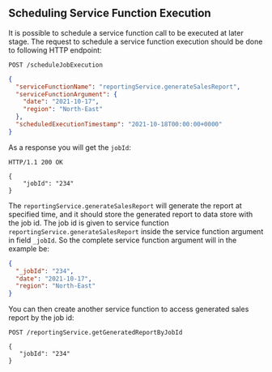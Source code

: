 ## Scheduling Service Function Execution

It is possible to schedule a service function call to be executed at later stage.
The request to schedule a service function execution should be done to following HTTP endpoint:

```
POST /scheduleJobExecution
```

```json
{
  "serviceFunctionName": "reportingService.generateSalesReport",
  "serviceFunctionArgument": {
    "date": "2021-10-17",
    "region": "North-East"
  },
  "scheduledExecutionTimestamp": "2021-10-18T00:00:00+0000"
}
```

As a response you will get the `jobId`:

```
HTTP/1.1 200 OK

{
    "jobId": "234"
}
```

The `reportingService.generateSalesReport` will generate the report at specified time, and it should
store the generated report to data store with the job id. The job id is given to service function `reportingService.generateSalesReport`
inside the service function argument in field `_jobId`. 
So the complete service function argument will in the example be:

```json
{
  "_jobId": "234",
  "date": "2021-10-17",
  "region": "North-East"
}
```

You can then create another service function to access generated sales report by the job id:
```
POST /reportingService.getGeneratedReportByJobId

{
   "jobId": "234"
}
```
